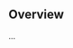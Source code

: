 <!-- Note: Please must use one of our issue templates to file an issue! 🛑 -->
<!-- 👉 https://github.com/doberkofler/my-typescript-app/issues/new/choose 👈 -->
<!-- **Issues that should have been filed with a template will be closed without action, and we will ask you to use a template.** -->

<!-- This blank issue template is only for issues that don't fit any of the templates. -->

## Overview

...
